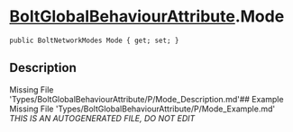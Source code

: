 # [BoltGlobalBehaviourAttribute](Types/BoltGlobalBehaviourAttribute.md).Mode
`public BoltNetworkModes Mode { get; set; }`
## Description
Missing File 'Types/BoltGlobalBehaviourAttribute/P/Mode_Description.md'## Example
Missing File 'Types/BoltGlobalBehaviourAttribute/P/Mode_Example.md'
*THIS IS AN AUTOGENERATED FILE, DO NOT EDIT*
